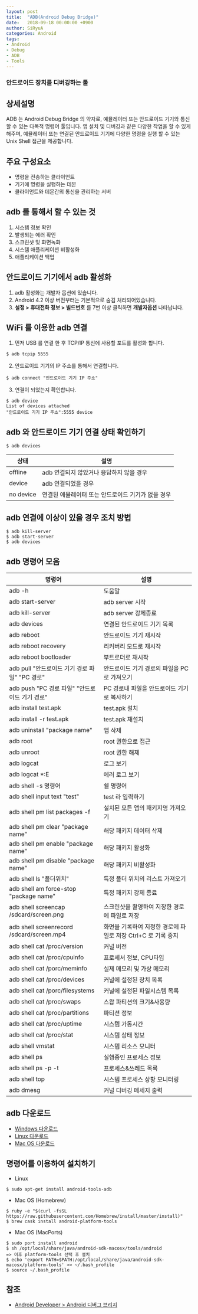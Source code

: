 ```yaml
---
layout: post
title:  "ADB(Android Debug Bridge)"
date:   2018-09-18 00:00:00 +0900
author: SiRyuA
categories: Android
tags:
- Android
- Debug
- ADB
- Tools
---
```


### 안드로이드 장치를 디버깅하는 툴


## 상세설명
ADB 는 Android Debug Bridge 의 약자로, 예뮬레이터 또는 안드로이드 기기와 통신 할 수 있는 다목적 명령어 툴입니다.
앱 설치 및 디버깅과 같은 다양한 작업을 할 수 있게 해주며, 예뮬레이터 또는 연결된 안드로이드 기기에 다양한 명령을 실행 할 수 있는 Unix Shell 접근을 제공합니다.


## 주요 구성요소
* 명령을 전송하는 클라이언트
* 기기에 명령을 실행하는 데몬
* 클라이언트와 데몬간의 통신을 관리하는 서버


## adb 를 통해서 할 수 있는 것
1. 시스템 정보 확인
2. 발생되는 에러 확인
3. 스크린샷 및 화면녹화
4. 시스템 애플리케이션 비활성화
5. 애플리케이션 백업


## 안드로이드 기기에서 adb 활성화
1. adb 활성화는 개발자 옵션에 있습니다.
2. Android 4.2 이상 버전부터는 기본적으로 숨김 처리되어있습니다.
3. **설정 > 휴대전화 정보 > 빌드번호** 를 7번 이상 클릭하면 **개발자옵션** 나타납니다.


## WiFi 를 이용한 adb 연결
1. 먼저 USB 를 연결 한 후 TCP/IP 통신에 사용할 포트를 활성화 합니다.
~~~~
$ adb tcpip 5555
~~~~
2. 안드로이드 기기의 IP 주소를 통해서 연결합니다.
~~~~
$ adb connect "안드로이드 기기 IP 주소"
~~~~
3. 연결이 되었는지 확인합니다.
~~~~
$ adb device
List of devices attached
"안드로이드 기기 IP 주소":5555 device
~~~~


## adb 와 안드로이드 기기 연결 상태 확인하기
~~~~
$ adb devices
~~~~

| 상태      | 설명                                               |
|-----------|----------------------------------------------------|
| offline   | adb 연결되지 않았거나 응답하지 않을 경우           |
| device    | adb 연결되었을 경우                                |
| no device | 연결된 에뮬레이터 또는 안드로이드 기기가 없을 경우 |


## adb 연결에 이상이 있을 경우 조치 방법
~~~~
$ adb kill-server
$ adb start-server
$ adb devices
~~~~


## adb 명령어 모음

| 명령어                                         | 설명                                                          |
|------------------------------------------------|---------------------------------------------------------------|
| adb -h                                         | 도움말                                                        |
| adb start-server                               | adb server 시작                                               |
| adb kill-server                                | adb server 강제종료                                           |
| adb devices                                    | 연결된 안드로이드 기기 목록                                   |
| adb reboot                                     | 안드로이드 기기 재시작                                        |
| adb reboot recovery                            | 리커버리 모드로 재시작                                        |
| adb reboot bootloader                          | 부트로더로 재시작                                             |
| adb pull "안드로이드 기기 경로 파일" "PC 경로" | 안드로이드 기기 경로의 파일을 PC로 가져오기                   |
| adb push "PC 경로 파일" "안드로이드 기기 경로" | PC 경로내 파일을 안드로이드 기기로 복사하기                   |
| adb install test.apk                           | test.apk 설치                                                 |
| adb install -r test.apk                        | test.apk 재설치                                               |
| adb uninstall "package name"                   | 앱 삭제                                                       |
| adb root                                       | root 권한으로 접근                                            |
| adb unroot                                     | root 권한 해제                                                |
| adb logcat                                     | 로그 보기                                                     |
| adb logcat *:E                                 | 에러 로그 보기                                                |
| adb shell -s 명령어                            | 쉘 명령어                                                     |
| adb shell input text "test"                    | test 라 입력하기                                              |
| adb shell pm list packages -f                  | 설치된 모든 앱의 패키지명 가져오기                            |
| adb shell pm clear "package name"              | 해당 패키지 데이터 삭제                                       |
| adb shell pm enable "package name"             | 해당 패키지 활성화                                            |
| adb shell pm disable "package name"            | 해당 패키지 비활성화                                          |
| adb shell ls "폴더위치"                        | 특정 폴더 위치의 리스트 가져오기                              |
| adb shell am force-stop "package name"         | 특정 패키지 강제 종료                                         |
| adb shell screencap /sdcard/screen.png         | 스크린샷을 촬영하여 지장한 경로에 파일로 저장                 |
| adb shell screenrecord  /sdcard/screen.mp4     | 화면을 기록하여 지정한 경로에 파일로 저장 Ctrl+C 로 기록 중지 |
| adb shell cat /proc/version                    | 커널 버전                                                     |
| adb shell cat /proc/cpuinfo                    | 프로세서 정보, CPU타입                                        |
| adb shell cat /porc/meminfo                    | 실제 메모리 및 가상 메모리                                    |
| adb shell cat /proc/devices                    | 커널에 설정된 장치 목록                                       |
| adb shell cat /porc/filesystems                | 커널에 설정된 파일시스템 목록                                 |
| adb shell cat /proc/swaps                      | 스왑 파티션의 크기&사용량                                     |
| adb shell cat /proc/partitions                 | 파티션 정보                                                   |
| adb shell cat /proc/uptime                     | 시스템 가동시간                                               |
| adb shell cat /proc/stat                       | 시스템 상태 정보                                              |
| adb shell vmstat                               | 시스템 리소스 모니터                                          |
| adb shell ps                                   | 실행중인 프로세스 정보                                        |
| adb shell ps -p -t                             | 프로세스&쓰레드 목록                                          |
| adb shell top                                  | 시스템 프로세스 상황 모니터링                                 |
| adb dmesg                                      | 커널 디버깅 메세지 출력                                       |


## adb 다운로드
* [Windows 다운로드](https://dl.google.com/android/repository/platform-tools-latest-windows.zip)
* [Linux 다운로드](https://dl.google.com/android/repository/platform-tools-latest-linux.zip)
* [Mac OS 다운로드](https://dl.google.com/android/repository/platform-tools-latest-darwin.zip)


## 명령어를 이용하여 설치하기
* Linux
~~~~
$ sudo apt-get install android-tools-adb
~~~~
* Mac OS (Homebrew)
~~~~
$ ruby -e "$(curl -fsSL https://raw.githubusercontent.com/Homebrew/install/master/install)"
$ brew cask install android-platform-tools
~~~~
* Mac OS (MacPorts)
~~~~
$ sudo port install android
$ sh /opt/local/share/java/android-sdk-macosx/tools/android
=> 이후 platform-tools 선택 후 설치
$ echo 'export PATH=$PATH:/opt/local/share/java/android-sdk-macosx/platform-tools' >> ~/.bash_profile
$ source ~/.bash_profile
~~~~


## 참조
* [Android Developer > Android 디버그 브리지](https://developer.android.com/studio/command-line/adb?hl=ko)
